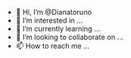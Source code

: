 - 👋 Hi, I’m @Dianatoruno
- 👀 I’m interested in ...
- 🌱 I’m currently learning ...
- 💞️ I’m looking to collaborate on ...
- 📫 How to reach me ...

<!---
Dianatoruno/Dianatoruno is a ✨ special ✨ repository because its `README.md` (this file) appears on your GitHub profile.
You can click the Preview link to take a look at your changes.
--->
